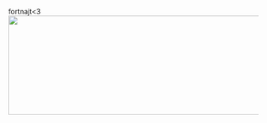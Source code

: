 <!DOCTYPE HTML>
fortnajt<3
<img src="https://icdn.football-espana.net/wp-content/uploads/2022/07/Robert-Lewandowski-8.jpeg" width= 1600px height= 200px border-radius= 50px/>
